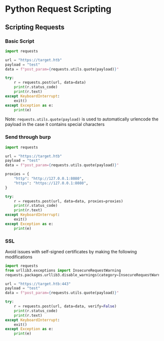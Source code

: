 # Python Request Scripting

## Scripting Requests

### Basic Script

```python
import requests

url = "https://target.htb"
payload = "test"
data = f"post_param={requests.utils.quote(payload)}"

try:
	r = requests.post(url, data=data)
	print(r.status_code)
	print(r.text)
except KeyboardInterrupt:
	exit()
except Exception as e:
	print(e)
```

Note: `requests.utils.quote(payload)` is used to automatically urlencode the payload in the case it contains special characters

### Send through burp

```python
import requests

url = "https://target.htb"
payload = "test"
data = f"post_param={requests.utils.quote(payload)}"

proxies = {                                                                                                          
    "http": "http://127.0.0.1:8080",                                                                                 
    "https": "https://127.0.0.1:8080",                                                                               
}

try:
	r = requests.post(url, data=data, proxies=proxies)
	print(r.status_code)
	print(r.text)
except KeyboardInterrupt:
	exit()
except Exception as e:
	print(e)
```

### SSL

Avoid issues with self-signed certificates by making the following modifications

```python
import requests
from urllib3.exceptions import InsecureRequestWarning
requests.packages.urllib3.disable_warnings(category=InsecureRequestWarning)

url = "https://target.htb:443"
payload = "test"
data = f"post_param={requests.utils.quote(payload)}"

try:
	r = requests.post(url, data=data, verify=False)
	print(r.status_code)
	print(r.text)
except KeyboardInterrupt:
	exit()
except Exception as e:
	print(e)
```
